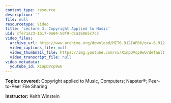 ```yaml
---
content_type: resource
description: ''
file: null
resourcetype: Video
title: 'Lecture 3: Copyright Applied to Music'
uid: cfe71a23-1b17-9a04-50f9-dca36065c7c3
video_files:
  archive_url: http://www.archive.org/download/MIT6.912IAP06/ocw-6.912-26jan2006-220k.mp4
  video_captions_file: null
  video_thumbnail_file: https://img.youtube.com/vi/X1npDVcp9wU/default.jpg
  video_transcript_file: null
video_metadata:
  youtube_id: X1npDVcp9wU
---
```


**Topics covered:** Copyright applied to Music, Computers; Napster®; Peer-to-Peer File Sharing

**Instructor:** Keith Winstein